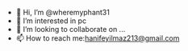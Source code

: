 - 👋 Hi, I’m @wheremyphant31
- 👀 I’m interested in pc
- 💞️ I’m looking to collaborate on ...
- 📫 How to reach me:hanifeyilmaz213@gmail.com

<!---
wheremyphant31/wheremyphant31 is a ✨ special ✨ repository because its `README.md` (this file) appears on your GitHub profile.
You can click the Preview link to take a look at your changes.
--->
